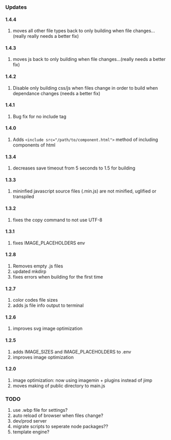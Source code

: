 ### Updates

#### 1.4.4

1. moves all other file types back to only building when file changes...(really really needs a better fix)

#### 1.4.3

1. moves js back to only building when file changes...(really needs a better fix)

#### 1.4.2

1. Disable only building css/js when files change in order to build when dependance changes (needs a better fix)

#### 1.4.1

1. Bug fix for no include tag

#### 1.4.0

1. Adds `<include src="/path/to/component.html">` method of including components of html

#### 1.3.4

1. decreases save timeout from 5 seconds to 1.5 for building

#### 1.3.3

1. mininfied javascript source files (.min.js) are not minified, uglified or transpiled

#### 1.3.2

1. fixes the copy command to not use UTF-8

#### 1.3.1

1. fixes IMAGE_PLACEHOLDERS env

#### 1.2.8

1. Removes empty .js files
2. updated mkdirp
3. fixes errors when building for the first time

#### 1.2.7

1. color codes file sizes
2. adds js file info output to terminal

#### 1.2.6

1. improves svg image optimization

#### 1.2.5

1. adds IMAGE_SIZES and IMAGE_PLACEHOLDERS to .env
2. improves image optimization

#### 1.2.0

1. image optimization: now using imagemin + plugins instead of jimp
2. moves making of public directory to main.js

### TODO

1. use .wbp file for settings?
2. auto reload of browser when files change?
3. dev/prod server
4. migrate scripts to seperate node packages??
5. template engine?